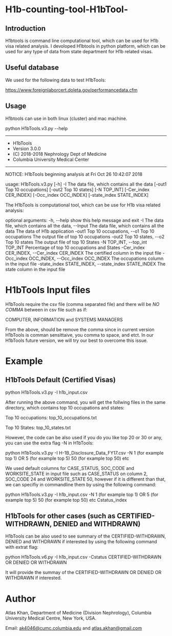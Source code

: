 # H1b-counting-tool-H1bTool-

## Introduction

H1btools is command line computational tool, which can be used for H1b visa related analysis. I devoloped H1btools in python platform, which can be used for any type of data from state department for H1b related visas.

## Useful database

We used for the following data to test H1bTools: 

https://www.foreignlaborcert.doleta.gov/performancedata.cfm

## Usage

H1btools can use in both linux (cluster) and mac machine. 

 python H1bTools.v3.py --help

************************************************************************* 
  * H1bTools 
 * Version 3.0.0 
 * (C) 2018-2018 Nephrology Dept of Medicine 
 * Columbia University Medical Center 

*************************************************************************

NOTICE: H1bTools beginning analysis at Fri Oct 26 10:42:07 2018

usage: H1bTools.v3.py [-h] -I The data file, which contains all the data
                      [-out1 Top 10 occupations] [-out2 Top 10 states]
                      [-N TOP_INT] [-Cer_index CER_INDEX]
                      [-Occ_index OCC_INDEX] [-state_index STATE_INDEX]

The H1bTools is computational tool, which can be use for H1b visa related
analysis:

optional arguments:
  -h, --help            show this help message and exit
  -I The data file, which contains all the data, --Input The data file, which contains all the data
                        The data of H1b application
  -out1 Top 10 occupations, --o1 Top 10 occupations
                        The output file of top 10 occupations
  -out2 Top 10 states, --o2 Top 10 states
                        The output file of top 10 States
  -N TOP_INT, --top_int TOP_INT
                        Percentage of top 10 occupations and States
  -Cer_index CER_INDEX, --Cer_index CER_INDEX
                        The certified column in the input file
  -Occ_index OCC_INDEX, --Occ_index OCC_INDEX
                        The occupations column in the input file
  -state_index STATE_INDEX, --state_index STATE_INDEX
                        The state column in the input file
                        

# H1bTools Input files

H1bTools require the csv file (comma separated file) and there will be _NO COMMA_ between in csv file such as if:

COMPUTER, INFORMATION and SYSTEMS MANAGERS

From the above, should be remove the comma since in current version H1bTools is comman sensittaive, you comma to space, and etct. In our H1bTools future version, we will try our best to overcome this issue. 


# Example

## H1bTools Default (Certified Visas)

python H1bTools.v3.py -I h1b_input.csv

After running the above command, you will get the follwing files in the same directory, which contains top 10 occupations and states:


Top 10 occupations: top_10_occupations.txt 

Top 10 States: top_10_states.txt


However, the code can be also used if you do you like top 20 or 30 or any, you can use the extra flag -N in H1bTools:


python H1bTools.v3.py -I H-1B_Disclosure_Data_FY17.csv -N 1 (for example top 1) OR 5 (for example top 5) 50 (for example top 50) etc


We used default columns for CASE_STATUS, SOC_CODE and WORKSITE_STATE in input file such as CASE_STATUS on column 2, SOC_CODE 24 and WORKSITE_STATE 50, however if it is different than that, we can specifiy in commandline them by using the following command:

python H1bTools.v3.py -I h1b_input.csv -N 1 (for example top 1) OR 5 (for example top 5) 50 (for example top 50) etc Cstatus_index

## H1bTools for other cases (such as CERTIFIED-WITHDRAWN, DENIED and WITHDRAWN)

H1bTools can be also used to see summary of the CERTIFIED-WITHDRAWN, DENIED and WITHDRAWN if interested by using the following command with extrat flag:

 python  H1bTools.v6.py  -I h1b_input.csv -Cstatus CERTIFIED-WITHDRAWN OR DENIED OR WITHDRAWN
 
 It will provide the summay of the CERTIFIED-WITHDRAWN OR DENIED OR WITHDRAWN if interested.

# Author

Atlas Khan, Department of Medicine (Division Nephrology), Columbia University Medical Centre, New York, USA.

Email: ak4046@cumc.columbia.edu and atlas.akhan@gmail.com
